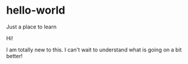 # hello-world
Just a place to learn

Hi!

I am totally new to this. I can't wait to understand what is going on a bit better!
